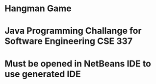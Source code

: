# Hangman Game
# Java Programming Challange for Software Engineering CSE 337
# Must be opened in NetBeans IDE to use generated IDE

